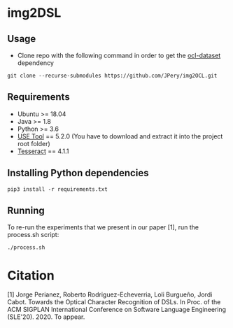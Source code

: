 # img2DSL


## Usage

- Clone repo with the following command in order to get the [ocl-dataset](https://github.com/tue-mdse/ocl-dataset) dependency

``
git clone --recurse-submodules https://github.com/JPery/img2OCL.git
``

## Requirements

- Ubuntu >= 18.04
- Java >= 1.8
- Python >= 3.6
- [USE Tool](https://sourceforge.net/projects/useocl/) == 5.2.0 (You have to download and extract it into the project root folder)
- [Tesseract](https://github.com/tesseract-ocr/tesseract/releases/tag/4.1.1) == 4.1.1


## Installing Python dependencies

``
pip3 install -r requirements.txt
``

## Running

To re-run the experiments that we present in our paper [1], run the process.sh script:

``
./process.sh
``


# Citation

[1] Jorge Perianez, Roberto Rodriguez-Echeverria, Loli Burgueño, Jordi Cabot. Towards the Optical Character Recognition of DSLs. In Proc. of the ACM SIGPLAN International Conference on Software Language Engineering (SLE'20). 2020. To appear.

